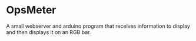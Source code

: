 OpsMeter
========

A small webserver and arduino program that receives information to display and then displays it on an RGB bar. 
